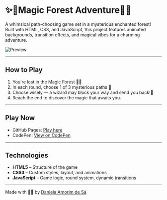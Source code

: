 # ✨🌲Magic Forest Adventure🌲✨
 
A whimsical path-choosing game set in a mysterious enchanted forest!  
Built with HTML, CSS, and JavaScript, this project features animated backgrounds, transition effects, and magical vibes for a charming adventure.

![Preview](https://imgur.com/a/BOScuJO)

---

## How to Play
1. You're lost in the Magic Forest 🌳✨
2. In each round, choose 1 of 3 mysterious paths 🐾
3. Choose wisely — a wizard may block your way and send you back!🧙
4. Reach the end to discover the magic that awaits you.

---

## Play Now
- GitHub Pages: [Play here](https://daniamorimdesa.github.io/MagicForestAdventure/)
- CodePen: [View on CodePen](https://codepen.io/daniamorimdesa/pen/XXXXXXX)

---

## Technologies
- **HTML5** – Structure of the game
- **CSS3** – Custom styles, layout, and animations
- **JavaScript** – Game logic, round system, dynamic transitions

---

Made with 🌙✨ by [Daniela Amorim de Sá](https://github.com/daniamorimdesa)
